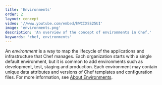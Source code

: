 ```yaml
---
title: 'Environments'
order: 2
layout: concept
video: '//www.youtube.com/embed/hWCIXSS25UI'
image: 'environments.png'
description: 'An overview of the concept of environments in Chef.'
keywords: 'chef, environments'
---
```


An _environment_ is a way to map the lifecycle of the applications and infrastructure that Chef manages. Each organization starts with a single default environment, but it is common to add environments such as development, test, staging and production.  Each environment may contain unique data attributes and versions of Chef templates and configuration files. For more information, see [About Environments](http://docs.opscode.com/essentials_environments.html).
